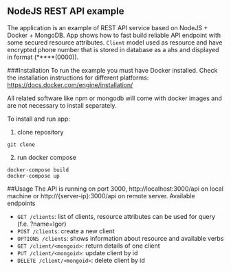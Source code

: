 ## NodeJS REST API example

The application is an example of REST API service based on NodeJS + Docker + MongoDB.
App shows how to fast build reliable API endpoint with some secured resource attributes.
`Client` model used as resource and have encrypted phone number that is stored in database as a ahs and displayed in format (*****(0000)).

###Installation
To run the example you must have Docker installed. Check the installation instructions for different platforms:
https://docs.docker.com/engine/installation/

All related software like npm or mongodb will come with docker images and are not
necessary to install separately.

To install and run app:
1. clone repository
```
git clone
```

2. run docker compose
```
docker-compose build
docker-compose up
```

##Usage
The API is running on port 3000, http://localhost:3000/api on local machine or http://{server-ip}:3000/api on remote server.
Available endpoints

* `GET /clients`: list of clients, resource attributes can be used for query (f.e. ?name=Igor)
* `POST /clients`: create a new client
* `OPTIONS /clients`: shows information about resource and available verbs
* `GET /client/<mongoid>`: return details of one client
* `PUT /client/<mongoid>`: update client by id
* `DELETE /client/<mongoid>`: delete client by id